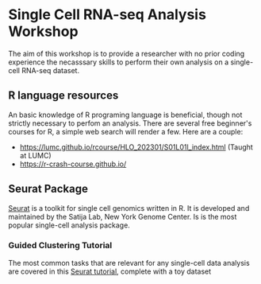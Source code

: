 # Single Cell RNA-seq Analysis Workshop

The aim of this workshop is to provide a researcher with no prior coding experience the necasssary skills to perform their own analysis on a single-cell RNA-seq dataset. 

## R language resources
An basic knowledge of R programing language is beneficial, though not strictly necessary to perfom an analysis. There are several free beginner's courses for R, a simple web search will render a few. Here are a couple:

* https://lumc.github.io/rcourse/HLO_202301/S01L01l_index.html (Taught at LUMC)
* https://r-crash-course.github.io/

## Seurat Package
[Seurat](https://satijalab.org/seurat/index.html) is a toolkit for single cell genomics written in R. It is developed and maintained by the Satija Lab, New York Genome Center. Is is the most popular single-cell analysis package.

### Guided Clustering Tutorial
The most common tasks that are relevant for any single-cell data analysis are covered in this [Seurat tutorial](https://satijalab.org/seurat/articles/pbmc3k_tutorial.html), complete with a toy dataset

